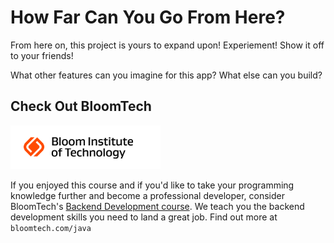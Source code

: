 # How Far Can You Go From Here?

From here on, this project is yours to expand upon! Experiement! Show it off to your friends!

What other features can you imagine for this app? What else can you build?

## Check Out BloomTech

[![](images/bloomtechlogo.png)](https://www.bloomtech.com/java)

If you enjoyed this course and if you'd like to take your programming knowledge further and become a professional developer, consider BloomTech's <a href="https://www.bloomtech.com/java">Backend Development course</a>. We teach you the backend development skills you need to land a great job. Find out more at `bloomtech.com/java`